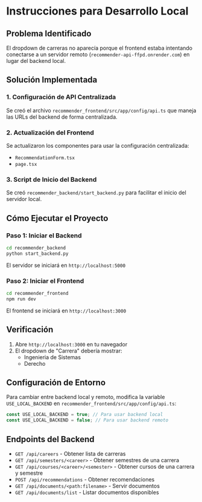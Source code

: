 # Instrucciones para Desarrollo Local

## Problema Identificado

El dropdown de carreras no aparecía porque el frontend estaba intentando conectarse a un servidor remoto (`recommender-api-ffpd.onrender.com`) en lugar del backend local.

## Solución Implementada

### 1. Configuración de API Centralizada

Se creó el archivo `recommender_frontend/src/app/config/api.ts` que maneja las URLs del backend de forma centralizada.

### 2. Actualización del Frontend

Se actualizaron los componentes para usar la configuración centralizada:

- `RecommendationForm.tsx`
- `page.tsx`

### 3. Script de Inicio del Backend

Se creó `recommender_backend/start_backend.py` para facilitar el inicio del servidor local.

## Cómo Ejecutar el Proyecto

### Paso 1: Iniciar el Backend

```bash
cd recommender_backend
python start_backend.py
```

El servidor se iniciará en `http://localhost:5000`

### Paso 2: Iniciar el Frontend

```bash
cd recommender_frontend
npm run dev
```

El frontend se iniciará en `http://localhost:3000`

## Verificación

1. Abre `http://localhost:3000` en tu navegador
2. El dropdown de "Carrera" debería mostrar:
   - Ingenieria de Sistemas
   - Derecho

## Configuración de Entorno

Para cambiar entre backend local y remoto, modifica la variable `USE_LOCAL_BACKEND` en `recommender_frontend/src/app/config/api.ts`:

```typescript
const USE_LOCAL_BACKEND = true; // Para usar backend local
const USE_LOCAL_BACKEND = false; // Para usar backend remoto
```

## Endpoints del Backend

- `GET /api/careers` - Obtener lista de carreras
- `GET /api/semesters/<career>` - Obtener semestres de una carrera
- `GET /api/courses/<career>/<semester>` - Obtener cursos de una carrera y semestre
- `POST /api/recommendations` - Obtener recomendaciones
- `GET /api/documents/<path:filename>` - Servir documentos
- `GET /api/documents/list` - Listar documentos disponibles
